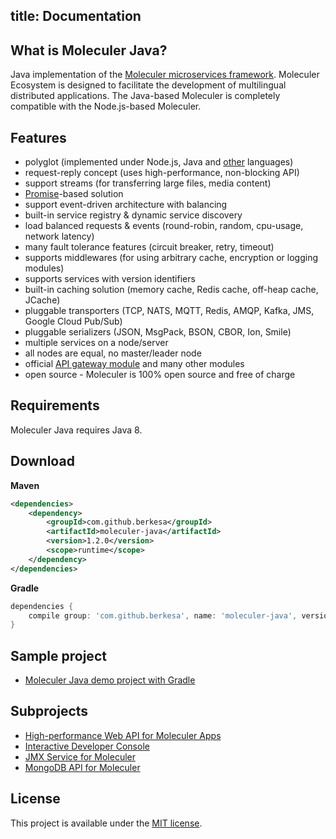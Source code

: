 title: Documentation
---
## What is Moleculer Java?

Java implementation of the [Moleculer microservices framework](http://moleculer.services/).
Moleculer Ecosystem is designed to facilitate the development of multilingual distributed applications.
The Java-based Moleculer is completely compatible with the Node.js-based Moleculer.

## Features

- polyglot (implemented under Node.js, Java and [other](https://github.com/moleculerjs/awesome-moleculer#polyglot-implementations) languages)
- request-reply concept (uses high-performance, non-blocking API)
- support streams (for transferring large files, media content)
- [Promise](https://berkesa.github.io/datatree-promise/)-based solution
- support event-driven architecture with balancing
- built-in service registry & dynamic service discovery
- load balanced requests & events (round-robin, random, cpu-usage, network latency)
- many fault tolerance features (circuit breaker, retry, timeout)
- supports middlewares (for using arbitrary cache, encryption or logging modules)
- supports services with version identifiers
- built-in caching solution (memory cache, Redis cache, off-heap cache, JCache)
- pluggable transporters (TCP, NATS, MQTT, Redis, AMQP, Kafka, JMS, Google Cloud Pub/Sub)
- pluggable serializers (JSON, MsgPack, BSON, CBOR, Ion, Smile)
- multiple services on a node/server
- all nodes are equal, no master/leader node
- official [API gateway module](https://moleculer-java.github.io/moleculer-java-web/) and many other modules
- open source - Moleculer is 100% open source and free of charge

## Requirements

Moleculer Java requires Java 8.

## Download

**Maven**

```xml
<dependencies>
    <dependency>
        <groupId>com.github.berkesa</groupId>
        <artifactId>moleculer-java</artifactId>
        <version>1.2.0</version>
        <scope>runtime</scope>
    </dependency>
</dependencies>
```

**Gradle**

```gradle
dependencies {
    compile group: 'com.github.berkesa', name: 'moleculer-java', version: '1.2.0' 
}
```

## Sample project

* [Moleculer Java demo project with Gradle](https://moleculer-java.github.io/moleculer-spring-boot-demo/)

## Subprojects

* [High-performance Web API for Moleculer Apps](https://moleculer-java.github.io/moleculer-java-web/)
* [Interactive Developer Console](https://moleculer-java.github.io/moleculer-java-repl/)
* [JMX Service for Moleculer](https://moleculer-java.github.io/moleculer-java-jmx/)
* [MongoDB API for Moleculer](https://moleculer-java.github.io/moleculer-java-mongo/)

## License

This project is available under the [MIT license](https://tldrlegal.com/license/mit-license).